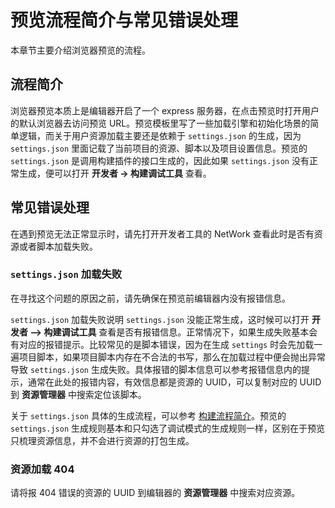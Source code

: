 # 预览流程简介与常见错误处理

本章节主要介绍浏览器预览的流程。

## 流程简介

浏览器预览本质上是编辑器开启了一个 express 服务器，在点击预览时打开用户的默认浏览器去访问预览 URL。预览模板里写了一些加载引擎和初始化场景的简单逻辑，而关于用户资源加载主要还是依赖于 `settings.json` 的生成，因为 `settings.json` 里面记载了当前项目的资源、脚本以及项目设置信息。预览的 `settings.json` 是调用构建插件的接口生成的，因此如果 `settings.json` 没有正常生成，便可以打开 **开发者 -> 构建调试工具** 查看。

## 常见错误处理

在遇到预览无法正常显示时，请先打开开发者工具的 NetWork 查看此时是否有资源或者脚本加载失败。

### `settings.json` 加载失败

在寻找这个问题的原因之前，请先确保在预览前编辑器内没有报错信息。

`settings.json` 加载失败说明 `settings.json` 没能正常生成，这时候可以打开 **开发者 —> 构建调试工具** 查看是否有报错信息。正常情况下，如果生成失败基本会有对应的报错提示。比较常见的是脚本错误，因为在生成 `settings` 时会先加载一遍项目脚本，如果项目脚本内存在不合法的书写，那么在加载过程中便会抛出异常导致 `settings.json` 生成失败。具体报错的脚本信息可以参考报错信息内的提示，通常在此处的报错内容，有效信息都是资源的 UUID，可以复制对应的 UUID 到 **资源管理器** 中搜索定位该脚本。

关于 `settings.json` 具体的生成流程，可以参考 [构建流程简介](../publish/build-guide.md)。预览的 `settings.json` 生成规则基本和只勾选了调试模式的生成规则一样，区别在于预览只梳理资源信息，并不会进行资源的打包生成。

### 资源加载 404

请将报 404 错误的资源的 UUID 到编辑器的 **资源管理器** 中搜索对应资源。
